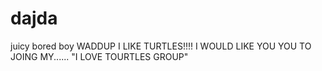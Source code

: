 # dajda
juicy bored boy
WADDUP
I LIKE TURTLES!!!!
I WOULD LIKE YOU YOU TO JOING MY...... "I LOVE TOURTLES GROUP"

